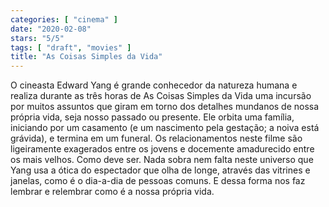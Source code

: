 ```yaml
---
categories: [ "cinema" ]
date: "2020-02-08"
stars: "5/5"
tags: [ "draft", "movies" ]
title: "As Coisas Simples da Vida"
---
```

O cineasta Edward Yang é grande conhecedor da natureza humana e realiza durante as três horas de As Coisas Simples da Vida uma incursão por muitos assuntos que giram em torno dos detalhes mundanos de nossa própria vida, seja nosso passado ou presente. Ele orbita uma família, iniciando por um casamento (e um nascimento pela gestação; a noiva está grávida), e termina em um funeral. Os relacionamentos neste filme são ligeiramente exagerados entre os jovens e docemente amadurecido entre os mais velhos. Como deve ser. Nada sobra nem falta neste universo que Yang usa a ótica do espectador que olha de longe, através das vitrines e janelas, como é o dia-a-dia de pessoas comuns. E dessa forma nos faz lembrar e relembrar como é a nossa própria vida.
